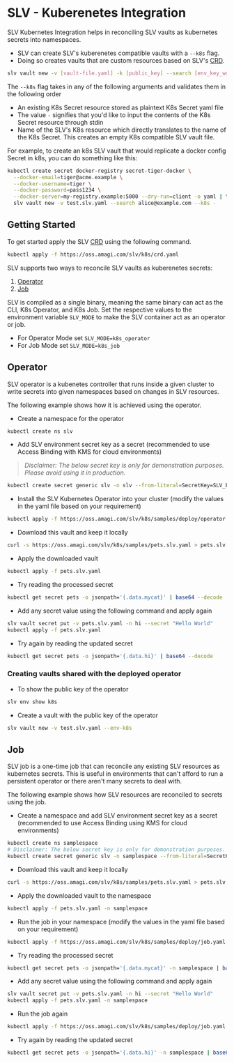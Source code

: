 # SLV - Kuberenetes Integration

SLV Kubernetes Integration helps in reconciling SLV vaults as kubernetes secrets into namespaces.
- SLV can create SLV's kuberenetes compatible vaults with a `--k8s` flag.
- Doing so creates vaults that are custom resources based on SLV's [CRD](https://oss.amagi.com/slv/k8s/crd.yaml).

```sh
slv vault new -v [vault-file.yaml] -k [public_key] --search [env_key_word] --k8s [k8s-secret-file-path | - | k8s-slv-resource-name]
```

The `--k8s` flag takes in any of the following arguments and validates them in the following order
- An existing K8s Secret resource stored as plaintext K8s Secret yaml file
- The value `-` signifies that you'd like to input the contents of the K8s Secret resource through stdin
- Name of the SLV's K8s resource which directly translates to the name of the K8s Secret. This creates an empty K8s compatible SLV vault file.

For example, to create an k8s SLV vault that would replicate a docker config Secret in k8s, you can do something like this:
```sh
kubectl create secret docker-registry secret-tiger-docker \
  --docker-email=tiger@acme.example \
  --docker-username=tiger \
  --docker-password=pass1234 \
  --docker-server=my-registry.example:5000 --dry-run=client -o yaml | \
  slv vault new -v test.slv.yaml --search alice@example.com --k8s -
```

## Getting Started
To get started apply the SLV [CRD](https://oss.amagi.com/slv/k8s/crd.yaml) using the following command.
```sh
kubectl apply -f https://oss.amagi.com/slv/k8s/crd.yaml
```

SLV supports two ways to reconcile SLV vaults as kuberenetes secrets:
1. [Operator](#operator)
2. [Job](#job)

SLV is compiled as a single binary, meaning the same binary can act as the CLI, K8s Operator, and K8s Job. Set the respective values to the environment variable `SLV_MODE` to make the SLV container act as an operator or job.

- For Operator Mode set `SLV_MODE=k8s_operator`
- For Job Mode set `SLV_MODE=k8s_job`

## Operator
SLV operator is a kubenetes controller that runs inside a given cluster to write secrets into given namespaces based on changes in SLV resources.

The following example shows how it is achieved using the operator.

- Create a namespace for the operator
```sh
kubectl create ns slv
```
- Add SLV environment secret key as a secret (recommended to use Access Binding with KMS for cloud environments)

> *Disclaimer: The below secret key is only for demonstration purposes. Please avoid using it in production.*
```sh
kubectl create secret generic slv -n slv --from-literal=SecretKey=SLV_ESK_AEAEKAAATI5CXB7QMFSUGY4RUT6UTUSK7SGMIECTJKRTQBFY6BN5ZV5M5XGF6DWLV2RVCJJSMXH43DJ6A5TK7Y6L6PYEMCDGQRBX46GUQPUIYUQ
```
- Install the SLV Kubernetes Operator into your cluster (modify the values in the yaml file based on your requirement)
```sh
kubectl apply -f https://oss.amagi.com/slv/k8s/samples/deploy/operator.yaml
```
- Download this vault and keep it locally
```sh
curl -s https://oss.amagi.com/slv/k8s/samples/pets.slv.yaml > pets.slv.yaml
```
- Apply the downloaded vault
```sh
kubectl apply -f pets.slv.yaml
```
- Try reading the processed secret
```sh
kubectl get secret pets -o jsonpath='{.data.mycat}' | base64 --decode
```
- Add any secret value using the following command and apply again
```sh
slv vault secret put -v pets.slv.yaml -n hi --secret "Hello World"
kubectl apply -f pets.slv.yaml
```
- Try again by reading the updated secret
```sh
kubectl get secret pets -o jsonpath='{.data.hi}' | base64 --decode
```
### Creating vaults shared with the deployed operator
- To show the public key of the operator
```sh
slv env show k8s
```
- Create a vault with the public key of the operator
```sh
slv vault new -v test.slv.yaml --env-k8s
```


## Job
SLV job is a one-time job that can reconcile any existing SLV resources as kubernetes secrets. This is useful in environments that can't afford to run a persistent operator or there aren't many secrets to deal with.

The following example shows how SLV resources are reconciled to secrets using the job.

- Create a namespace and add SLV environment secret key as a secret (recommended to use Access Binding using KMS for cloud environments)
```sh
kubectl create ns samplespace
# Disclaimer: The below secret key is only for demonstration purposes. Please avoid using it in production.
kubectl create secret generic slv -n samplespace --from-literal=SecretKey=SLV_ESK_AEAEKAAATI5CXB7QMFSUGY4RUT6UTUSK7SGMIECTJKRTQBFY6BN5ZV5M5XGF6DWLV2RVCJJSMXH43DJ6A5TK7Y6L6PYEMCDGQRBX46GUQPUIYUQ
```
- Download this vault and keep it locally
```sh
curl -s https://oss.amagi.com/slv/k8s/samples/pets.slv.yaml > pets.slv.yaml
```
- Apply the downloaded vault to the namespace
```sh
kubectl apply -f pets.slv.yaml -n samplespace
```
- Run the job in your namespace (modify the values in the yaml file based on your requirement)
```sh
kubectl apply -f https://oss.amagi.com/slv/k8s/samples/deploy/job.yaml -n samplespace
```
- Try reading the processed secret
```sh
kubectl get secret pets -o jsonpath='{.data.mycat}' -n samplespace | base64 --decode
```
- Add any secret value using the following command and apply again
```sh
slv vault secret put -v pets.slv.yaml -n hi --secret "Hello World"
kubectl apply -f pets.slv.yaml -n samplespace
```
- Run the job again
```sh
kubectl apply -f https://oss.amagi.com/slv/k8s/samples/deploy/job.yaml -n samplespace
```
- Try again by reading the updated secret
```sh
kubectl get secret pets -o jsonpath='{.data.hi}' -n samplespace | base64 --decode
```
